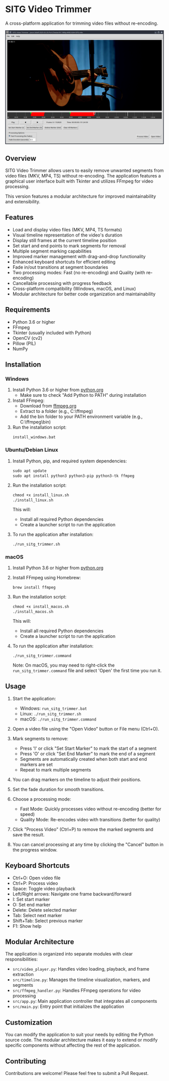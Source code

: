 # SITG Video Trimmer

A cross-platform application for trimming video files without re-encoding.

![SITG Video Trimmer](assets/sitg_video_trim.png)

## Overview

SITG Video Trimmer allows users to easily remove unwanted segments from video files (MKV, MP4, TS) without re-encoding. The application features a graphical user interface built with Tkinter and utilizes FFmpeg for video processing.

This version features a modular architecture for improved maintainability and extensibility.

## Features

- Load and display video files (MKV, MP4, TS formats)
- Visual timeline representation of the video's duration
- Display still frames at the current timeline position
- Set start and end points to mark segments for removal
- Multiple segment marking capabilities
- Improved marker management with drag-and-drop functionality
- Enhanced keyboard shortcuts for efficient editing
- Fade in/out transitions at segment boundaries
- Two processing modes: Fast (no re-encoding) and Quality (with re-encoding)
- Cancellable processing with progress feedback
- Cross-platform compatibility (Windows, macOS, and Linux)
- Modular architecture for better code organization and maintainability

## Requirements

- Python 3.6 or higher
- FFmpeg
- Tkinter (usually included with Python)
- OpenCV (cv2)
- Pillow (PIL)
- NumPy

## Installation

### Windows

1. Install Python 3.6 or higher from [python.org](https://www.python.org/downloads/)
   - Make sure to check "Add Python to PATH" during installation
2. Install FFmpeg:
   - Download from [ffmpeg.org](https://ffmpeg.org/download.html)
   - Extract to a folder (e.g., C:\ffmpeg)
   - Add the bin folder to your PATH environment variable (e.g., C:\ffmpeg\bin)
3. Run the installation script:
   ```
   install_windows.bat
   ```

### Ubuntu/Debian Linux

1. Install Python, pip, and required system dependencies:
   ```
   sudo apt update
   sudo apt install python3 python3-pip python3-tk ffmpeg
   ```
2. Run the installation script:
   ```
   chmod +x install_linux.sh
   ./install_linux.sh
   ```
   
   This will:
   - Install all required Python dependencies
   - Create a launcher script to run the application

3. To run the application after installation:
   ```
   ./run_sitg_trimmer.sh
   ```

### macOS

1. Install Python 3.6 or higher from [python.org](https://www.python.org/downloads/)
2. Install FFmpeg using Homebrew:
   ```
   brew install ffmpeg
   ```
3. Run the installation script:
   ```
   chmod +x install_macos.sh
   ./install_macos.sh
   ```
   
   This will:
   - Install all required Python dependencies
   - Create a launcher script to run the application

4. To run the application after installation:
   ```
   ./run_sitg_trimmer.command
   ```
   
   Note: On macOS, you may need to right-click the `run_sitg_trimmer.command` file and select 'Open' the first time you run it.

## Usage

1. Start the application:
   - Windows: `run_sitg_trimmer.bat`
   - Linux: `./run_sitg_trimmer.sh`
   - macOS: `./run_sitg_trimmer.command`

2. Open a video file using the "Open Video" button or File menu (Ctrl+O).

3. Mark segments to remove:
   - Press 'I' or click "Set Start Marker" to mark the start of a segment
   - Press 'O' or click "Set End Marker" to mark the end of a segment
   - Segments are automatically created when both start and end markers are set
   - Repeat to mark multiple segments

4. You can drag markers on the timeline to adjust their positions.

5. Set the fade duration for smooth transitions.

6. Choose a processing mode:
   - Fast Mode: Quickly processes video without re-encoding (better for speed)
   - Quality Mode: Re-encodes video with transitions (better for quality)

7. Click "Process Video" (Ctrl+P) to remove the marked segments and save the result.

8. You can cancel processing at any time by clicking the "Cancel" button in the progress window.

## Keyboard Shortcuts

- Ctrl+O: Open video file
- Ctrl+P: Process video
- Space: Toggle video playback
- Left/Right arrows: Navigate one frame backward/forward
- I: Set start marker
- O: Set end marker
- Delete: Delete selected marker
- Tab: Select next marker
- Shift+Tab: Select previous marker
- F1: Show help

## Modular Architecture

The application is organized into separate modules with clear responsibilities:

- `src/video_player.py`: Handles video loading, playback, and frame extraction
- `src/timeline.py`: Manages the timeline visualization, markers, and segments
- `src/ffmpeg_handler.py`: Handles FFmpeg operations for video processing
- `src/app.py`: Main application controller that integrates all components
- `src/main.py`: Entry point that initializes the application

## Customization

You can modify the application to suit your needs by editing the Python source code. The modular architecture makes it easy to extend or modify specific components without affecting the rest of the application.

## Contributing

Contributions are welcome! Please feel free to submit a Pull Request.
